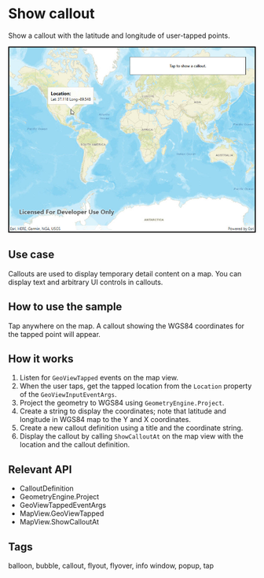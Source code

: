# Show callout

Show a callout with the latitude and longitude of user-tapped points.

![Image of show callout](ShowCallout.jpg)

## Use case

Callouts are used to display temporary detail content on a map. You can display text and arbitrary UI controls in callouts.

## How to use the sample

Tap anywhere on the map. A callout showing the WGS84 coordinates for the tapped point will appear.

## How it works

1. Listen for `GeoViewTapped` events on the map view.
2. When the user taps, get the tapped location from the `Location` property of the `GeoViewInputEventArgs`.
3. Project the geometry to WGS84 using `GeometryEngine.Project`.
4. Create a string to display the coordinates; note that latitude and longitude in WGS84 map to the Y and X coordinates.
5. Create a new callout definition using a title and the coordinate string.
6. Display the callout by calling `ShowCalloutAt` on the map view with the location and the callout definition.

## Relevant API

* CalloutDefinition
* GeometryEngine.Project
* GeoViewTappedEventArgs
* MapView.GeoViewTapped
* MapView.ShowCalloutAt

## Tags

balloon, bubble, callout, flyout, flyover, info window, popup, tap